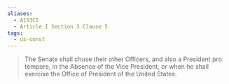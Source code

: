 ```yaml
---
aliases:
  - A1S3C5
  - Article I Section 3 Clause 5
tags:
  - us-const
---
```

> The Senate shall chuse their other Officers, and also a President pro tempore, in the Absence of the Vice President, or when he shall exercise the Office of President of the United States.

